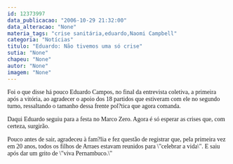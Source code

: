 ```yaml
---
id: 12373997
data_publicacao: "2006-10-29 21:32:00"
data_alteracao: "None"
materia_tags: "crise sanitária,eduardo,Naomi Campbell"
categoria: "Notícias"
titulo: "Eduardo: Não tivemos uma só crise"
sutia: "None"
chapeu: "None"
autor: "None"
imagem: "None"
---
```

<p><P><FONT face=Verdana>Foi o que disse há pouco Eduardo Campos, no final da entrevista coletiva, a primeira após a vitória, ao agradecer o apoio dos 18 partidos que estiveram com ele no segundo turno, ressaltando o tamanho dessa frente pol?tica que agora comanda.</FONT></P></p>
<p><P><FONT face=Verdana>Daqui Eduardo seguiu para a festa no Marco Zero. Agora é só esperar as crises que, com certeza, surgirão.</FONT></P></p>
<p><P><FONT face=Verdana>Pouco antes de sair, agradeceu à fam?lia e fez questão de registrar que, pela primeira vez em 20 anos, todos os filhos de Arraes estavam reunidos para \"celebrar a vida\". E saiu após dar um grito de \"viva Pernambuco.\"</FONT></P> </p>
